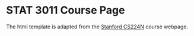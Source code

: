 # STAT 3011 Course Page
The html template is adapted from the [Stanford CS224N](https://web.stanford.edu/class/cs224n/index.html) course webpage.